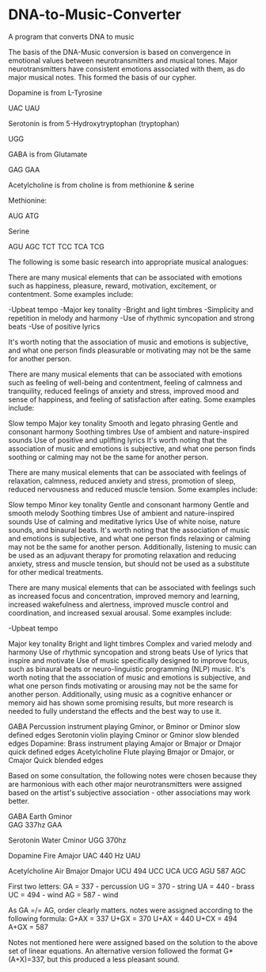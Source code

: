 # DNA-to-Music-Converter
A program that converts DNA to music

The basis of the DNA-Music conversion is based on convergence in emotional values between neurotransmitters and musical tones. Major neurotransmitters have consistent emotions associated with them, as do major musical notes. This formed the basis of our cypher. 


Dopamine is from L-Tyrosine

UAC
UAU

Serotonin is from 5-Hydroxytryptophan (tryptophan)

UGG

GABA is from Glutamate

GAG
GAA

Acetylcholine is from choline is from methionine & serine

Methionine:

AUG
ATG

Serine

AGU
AGC
TCT
TCC
TCA
TCG

The following is some basic research into appropriate musical analogues:

There are many musical elements that can be associated with emotions such as happiness, pleasure, reward, motivation, excitement, or contentment. Some examples include:

-Upbeat tempo
-Major key tonality
-Bright and light timbres
-Simplicity and repetition in melody and harmony
-Use of rhythmic syncopation and strong beats
-Use of positive lyrics

It's worth noting that the association of music and emotions is subjective, and what one person finds pleasurable or motivating may not be the same for another person.

There are many musical elements that can be associated with emotions such as feeling of well-being and contentment, feeling of calmness and tranquility, reduced feelings of anxiety and stress, improved mood and sense of happiness, and feeling of satisfaction after eating. Some examples include:

Slow tempo
Major key tonality
Smooth and legato phrasing
Gentle and consonant harmony
Soothing timbres
Use of ambient and nature-inspired sounds
Use of positive and uplifting lyrics
It's worth noting that the association of music and emotions is subjective, and what one person finds soothing or calming may not be the same for another person.

There are many musical elements that can be associated with feelings of relaxation, calmness, reduced anxiety and stress, promotion of sleep, reduced nervousness and reduced muscle tension. Some examples include:

Slow tempo
Minor key tonality
Gentle and consonant harmony
Gentle and smooth melody
Soothing timbres
Use of ambient and nature-inspired sounds
Use of calming and meditative lyrics
Use of white noise, nature sounds, and binaural beats.
It's worth noting that the association of music and emotions is subjective, and what one person finds relaxing or calming may not be the same for another person. Additionally, listening to music can be used as an adjuvant therapy for promoting relaxation and reducing anxiety, stress and muscle tension, but should not be used as a substitute for other medical treatments.

There are many musical elements that can be associated with feelings such as increased focus and concentration, improved memory and learning, increased wakefulness and alertness, improved muscle control and coordination, and increased sexual arousal. Some examples include:

-Upbeat tempo

Major key tonality
Bright and light timbres
Complex and varied melody and harmony
Use of rhythmic syncopation and strong beats
Use of lyrics that inspire and motivate
Use of music specifically designed to improve focus, such as binaural beats or neuro-linguistic programming (NLP) music.
It's worth noting that the association of music and emotions is subjective, and what one person finds motivating or arousing may not be the same for another person. Additionally, using music as a cognitive enhancer or memory aid has shown some promising results, but more research is needed to fully understand the effects and the best way to use it.

GABA
	Percussion instrument playing Gminor, or Bminor or Dminor	slow	defined edges 
Serotonin
	violin playing Cminor or Gminor					slow	blended edges
Dopamine:
	Brass instrument playing Amajor or Bmajor or Dmajor		quick	defined edges
Acetylcholine
	Flute playing Bmajor or Dmajor, or Cmajor			Quick	blended edges	

Based on some consultation, the following notes were chosen because they are harmonious with each other
major neurotransmitters were assigned based on the artist's subjective association - other associations may work better. 
 
GABA Earth Gminor 	
GAG	337hz
GAA

Serotonin Water Cminor 
UGG	370hz

Dopamine Fire Amajor
UAC	440 Hz
UAU

Acetylcholine Air Bmajor Dmajor
UCU	494
UCC
UCA
UCG
AGU	587
AGC

First two letters:
GA = 337 - percussion
UG = 370 - string
UA = 440 - brass
UC = 494 - wind
AG = 587 - wind

As GA =/= AG, order clearly matters. notes were assigned according to the following formula:
G+AX = 337
U+GX = 370
U+AX = 440
U+CX = 494
A+GX = 587

Notes not mentioned here were assigned based on the solution to the above set of linear equations. An alternative version followed the format G*(A+X)=337, but this produced a less pleasant sound. 
